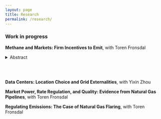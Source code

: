 ```yaml
---
layout: page
title: Research
permalink: /research/
---
```


### Work in progress
**Methane and Markets: Firm Incentives to Emit**, with Toren Fronsdal
<details>
  <summary>Abstract</summary>
  
As the primary component of natural gas, methane is both a powerful greenhouse gas and a valuable commodity. We explore the economic factors that influence firms' decisions to emit. Using novel data on methane emissions from the Permian Basin, we provide empirical evidence that emissions respond to high-frequency price variation. In particular, emissions are positively correlated with natural gas transport costs, as captured by the Henry-Waha Hub price spread, but have an ambiguous relationship with natural gas prices. To rationalize these patterns, we present a dynamic model in which firms make production and emissions decisions in response to oil and gas prices. We find that, while emissions from natural gas flaring and venting decrease with natural gas prices, overall emissions may increase with gas prices due to the extensive margin production response. In practice, however, we find that Permian gas production responds primarily to oil prices, not gas prices. We conclude that adding gas transmission capacity can be an effective way to reduce methane emissions from jointly produced oil and gas.


</details> 
<!-- <details>
  <summary>PDF summary</summary>
  <a href="/pdfs/methane_note_latest.pdf">Summary</a>
</details>  -->


<br/><br/>



**Data Centers: Location Choice and Grid Externalities**, with Yixin Zhou

<!--Data centers already account for over 4% of total U.S. electricity consumption (Guidi et al, 2024), and this total is forecast to increase as more facilities continue to be built. Because of both the scale and concentration of their energy demands, data centers can reshape entire electricity markets. Until now, we have not understood exactly what the consequences of this growth are for either utilities or consumers. In this project, we use a combination of event studies around data center opening dates and constructed marginal dispatch cost curves to examine how data centers impact utility prices and costs. We find that these impacts vary significantly by geography due to differences in generation fuel mix and interconnections, creating large disparities in the welfare cost of data centers across space. We build and calibrate a model of the data center location decision in order to estimate the welfare costs of different policies that impact these decisions. Policies we study include direct subsidies, grid enhancement, zoning changes, and renewable generation subsidies.-->


**Market Power, Rate Regulation, and Quality: Evidence from Natural Gas Pipelines**, with Toren Fronsdal


**Regulating Emissions: The Case of Natural Gas Flaring**, with Toren Fronsdal
